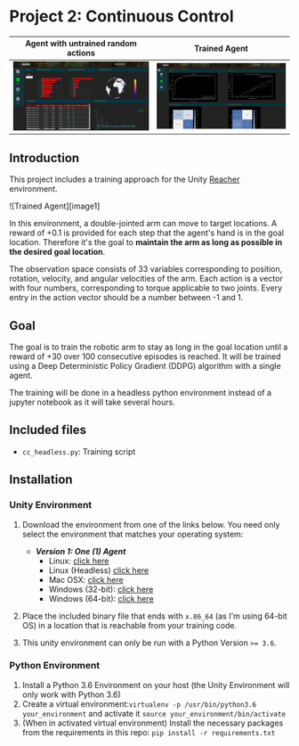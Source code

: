 
# Project 2: Continuous Control

| Agent with untrained random actions | Trained Agent | 
|--------------------------------------|--------------------------------------|
| ![](https://github.com/herrfeder/AI_Cybersecurity_IDS_PoC/raw/main/screenshots/analysis_dashboard.png) | ![](https://github.com/herrfeder/AI_Cybersecurity_IDS_PoC/raw/main/screenshots/model_performance.png) | 


## Introduction

This project includes a training approach for the Unity [Reacher](https://github.com/Unity-Technologies/ml-agents/blob/master/docs/Learning-Environment-Examples.md#reacher) environment.

![Trained Agent][image1]

In this environment, a double-jointed arm can move to target locations. A reward of +0.1 is provided for each step that the agent's hand is in the goal location. Therefore it's the goal to **maintain the arm as long as possible in the desired goal location**.

The observation space consists of 33 variables corresponding to position, rotation, velocity, and angular velocities of the arm. Each action is a vector with four numbers, corresponding to torque applicable to two joints. Every entry in the action vector should be a number between -1 and 1.

## Goal

The goal is to train the robotic arm to stay as long in the goal location until a reward of +30 over 100 consecutive episodes is reached. It will be trained using a Deep Deterministic Policy Gradient (DDPG) algorithm with a single agent.

The training will be done in a headless python environment instead of a jupyter notebook as it will take several hours.

## Included files

  * `cc_headless.py`: Training script

## Installation

### Unity Environment

1. Download the environment from one of the links below.  You need only select the environment that matches your operating system:

    - **_Version 1: One (1) Agent_**
        - Linux: [click here](https://s3-us-west-1.amazonaws.com/udacity-drlnd/P2/Reacher/one_agent/Reacher_Linux.zip)
        - Linux (Headless) [click here](https://s3-us-west-1.amazonaws.com/udacity-drlnd/P2/Reacher/one_agent/Reacher_Linux_NoVis.zip)
        - Mac OSX: [click here](https://s3-us-west-1.amazonaws.com/udacity-drlnd/P2/Reacher/one_agent/Reacher.app.zip)
        - Windows (32-bit): [click here](https://s3-us-west-1.amazonaws.com/udacity-drlnd/P2/Reacher/one_agent/Reacher_Windows_x86.zip)
        - Windows (64-bit): [click here](https://s3-us-west-1.amazonaws.com/udacity-drlnd/P2/Reacher/one_agent/Reacher_Windows_x86_64.zip)


2. Place the included binary file that ends with `x.86_64` (as I'm using 64-bit OS) in a location that is reachable from your training code. 

3. This unity environment can only be run with a Python Version `>= 3.6`.

### Python Environment

1. Install a Python 3.6 Environment on your host (the Unity Environment will only work with Python 3.6)
2. Create a virtual environment:`virtualenv -p /usr/bin/python3.6 your_environment` and activate it `source your_environment/bin/activate`
3. (When in activated virtual environment) Install the necessary packages from the requirements in this repo: `pip install -r requirements.txt`  


